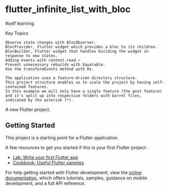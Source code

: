 # flutter_infinite_list_with_bloc

#self learning

Key Topics

    Observe state changes with BlocObserver.
    BlocProvider, Flutter widget which provides a bloc to its children.
    BlocBuilder, Flutter widget that handles building the widget in response to new states.
    Adding events with context.read.⚡
    Prevent unnecessary rebuilds with Equatable.
    Use the transformEvents method with Rx.
    
    The application uses a feature-driven directory structure.
    This project structure enables us to scale the project by having self-contained features.
    In this example we will only have a single feature (the post feature) and it's split up into respective folders with barrel files,
    indicated by the asterisk (*).

A new Flutter project.

## Getting Started

This project is a starting point for a Flutter application.

A few resources to get you started if this is your first Flutter project:

- [Lab: Write your first Flutter app](https://docs.flutter.dev/get-started/codelab)
- [Cookbook: Useful Flutter samples](https://docs.flutter.dev/cookbook)

For help getting started with Flutter development, view the
[online documentation](https://docs.flutter.dev/), which offers tutorials,
samples, guidance on mobile development, and a full API reference.
